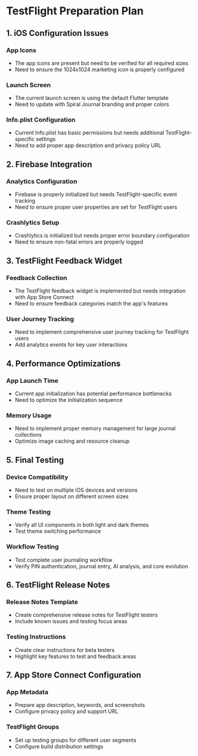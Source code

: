 # TestFlight Preparation Plan

## 1. iOS Configuration Issues

### App Icons
- The app icons are present but need to be verified for all required sizes
- Need to ensure the 1024x1024 marketing icon is properly configured

### Launch Screen
- The current launch screen is using the default Flutter template
- Need to update with Spiral Journal branding and proper colors

### Info.plist Configuration
- Current Info.plist has basic permissions but needs additional TestFlight-specific settings
- Need to add proper app description and privacy policy URL

## 2. Firebase Integration

### Analytics Configuration
- Firebase is properly initialized but needs TestFlight-specific event tracking
- Need to ensure proper user properties are set for TestFlight users

### Crashlytics Setup
- Crashlytics is initialized but needs proper error boundary configuration
- Need to ensure non-fatal errors are properly logged

## 3. TestFlight Feedback Widget

### Feedback Collection
- The TestFlight feedback widget is implemented but needs integration with App Store Connect
- Need to ensure feedback categories match the app's features

### User Journey Tracking
- Need to implement comprehensive user journey tracking for TestFlight users
- Add analytics events for key user interactions

## 4. Performance Optimizations

### App Launch Time
- Current app initialization has potential performance bottlenecks
- Need to optimize the initialization sequence

### Memory Usage
- Need to implement proper memory management for large journal collections
- Optimize image caching and resource cleanup

## 5. Final Testing

### Device Compatibility
- Need to test on multiple iOS devices and versions
- Ensure proper layout on different screen sizes

### Theme Testing
- Verify all UI components in both light and dark themes
- Test theme switching performance

### Workflow Testing
- Test complete user journaling workflow
- Verify PIN authentication, journal entry, AI analysis, and core evolution

## 6. TestFlight Release Notes

### Release Notes Template
- Create comprehensive release notes for TestFlight testers
- Include known issues and testing focus areas

### Testing Instructions
- Create clear instructions for beta testers
- Highlight key features to test and feedback areas

## 7. App Store Connect Configuration

### App Metadata
- Prepare app description, keywords, and screenshots
- Configure privacy policy and support URL

### TestFlight Groups
- Set up testing groups for different user segments
- Configure build distribution settings